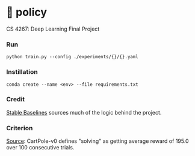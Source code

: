 # 📜 policy

CS 4267: Deep Learning Final Project

### Run

`python train.py --config ./experiments/{}/{}.yaml`

### Instillation

`conda create --name <env> --file requirements.txt`

### Credit

[Stable Baselines](https://stable-baselines3.readthedocs.io/en/master/) sources much of the logic behind the project.

### Criterion

[Source](https://github.com/openai/gym/wiki/Leaderboard#CartPole-v0): CartPole-v0 defines "solving" as getting average reward of 195.0 over 100 consecutive trials.
